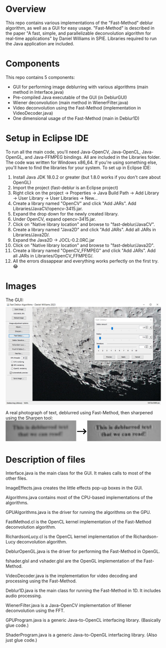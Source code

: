 # Overview
This repo contains various implementations of the "Fast-Method" deblur algorithm, as well as a GUI for easy usage.
"Fast-Method" is described in the paper "A fast, simple, and parallelizable deconvolution algorithm for real-time applications" by Daniel Williams in SPIE.
Libraries required to run the Java application are included.

# Components
This repo contains 5 components:
- GUI for performing image deblurring with various algorithms (main method in Interface.java)
- Pre-compiled Java executable of the GUI (in DeblurGUI)
- Wiener deconvolution (main method in WienerFilter.java)
- Video deconvolution using the Fast-Method (implementation in VideoDecoder.java)
- One dimensional usage of the Fast-Method  (main in Deblur1D)

# Setup in Eclipse IDE
To run all the main code, you'll need Java-OpenCV, Java-OpenCL, Java-OpenGL, and Java-FFMPEG bindings.  All are included in the Libraries folder.
The code was written for Windows x86_64.  If you're using something else, you'll have to find the libraries for your system.
To set up in Eclipse IDE:
1. Install Java JDK 18.0.2 or greater (but 1.8.0 works if you don't care about OpenGL)
1. Import the project (fast-deblur is an Eclipse project)
1. Right click on the project -> Properties -> Java Build Path -> Add Library -> User Library -> User Libraries -> New...
1. Create a library named "OpenCV" and click "Add JARs".  Add Libraries/JavaCV/opencv-3415.jar.
1. Expand the drop down for the newly created library.
1. Under OpenCV, expand opencv-3415.jar.
1. Click on "Native library location" and browse to "fast-deblur/JavaCV".
1. Create a library named "Java2D" and click "Add JARs".  Add all JARs in Libraries/Java2D/.
1. Expand the Java2D -> JOCL-0.2.0RC.jar
1. Click on "Native library location" and browse to "fast-deblur/Java2D".
1. Create a library named "OpenCV_FFMPEG" and click "Add JARs".  Add all JARs in Libraries/OpenCV_FFMPEG/.
1. All the errors dissappear and everything works perfectly on the first try. :joy:

# Images
The GUI:
![Screenshot of the GUI](/Images/GUI_1.png)

A real photograph of text, deblurred using Fast-Method, then sharpened using the Sharpen tool:
![Blurry text on left, deblurred text on right](/Images/FastMethod_Example.png)

# Description of files
Interface.java is the main class for the GUI.  It makes calls to most of the other files.

ImageEffects.java creates the little effects pop-up boxes in the GUI.

Algorithms.java contains most of the CPU-based implementations of the algorithms.

GPUAlgorithms.java is the driver for running the algorithms on the GPU.

FastMethod.cl is the OpenCL kernel implementation of the Fast-Method deconvolution algorithm.

RichardsonLucy.cl is the OpenCL kernel implementation of the Richardson-Lucy deconvolution algorithm.

DeblurOpenGL.java is the driver for performing the Fast-Method in OpenGL.

fshader.glsl and vshader.glsl are the OpenGL implementation of the Fast-Method.

VideoDecoder.java is the implementation for video decoding and processing using the Fast-Method.

Deblur1D.java is the main class for running the Fast-Method in 1D.  It includes audio processing.

WienerFilter.java is a Java-OpenCV implementation of Wiener deconvolution using the FFT.

GPUProgram.java is a generic Java-to-OpenCL interfacing library.  (Basically glue code.)

ShaderProgram.java is a generic Java-to-OpenGL interfacing library.  (Also just glue code.)

